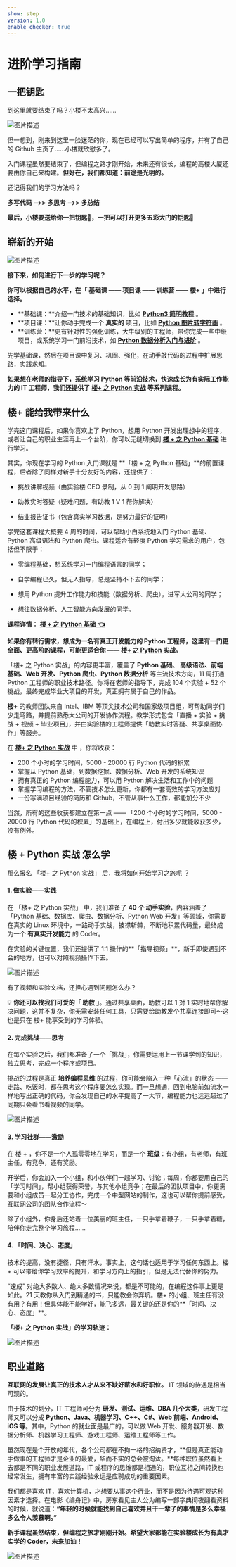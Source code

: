 ```yaml
---
show: step
version: 1.0
enable_checker: true
---
```


# 进阶学习指南

## 一把钥匙

到这里就要结束了吗？小楼不太高兴……

![图片描述](https://doc.shiyanlou.com/courses/uid8504-20190712-1562922894022)

但一想到，刚来到这里一脸迷茫的你，现在已经可以写出简单的程序，并有了自己的 Github 主页了……小楼就欣慰多了。

入门课程虽然要结束了，但编程之路才刚开始，未来还有很长，编程的高楼大厦还要由你自己来构建。**但好在，我们都知道：前途是光明的。**

还记得我们的学习方法吗？

**多写代码 -->> 多思考 -->> 多总结**

**最后，小楼要送给你一把钥匙🔑，一把可以打开更多五彩大门的钥匙🌈**

## 崭新的开始

![图片描述](https://doc.shiyanlou.com/courses/uid8504-20190509-1557384953633)

**接下来，如何进行下一步的学习呢？**

**你可以根据自己的水平，在「 基础课 —— 项目课 —— 训练营 —— 楼+ 」中进行选择。**

+ **基础课：**介绍一门技术的基础知识，比如 [**Python3 简明教程**](https://www.lanqiao.cn/courses/596)  。
+ **项目课：**让你动手完成一个 **真实的** 项目，比如 [**Python 图片转字符画**](https://www.lanqiao.cn/courses/370) 。
+ **训练营：**更有针对性的强化训练，大牛级别的工程师，带你完成一些中级项目，或系统学习一门前沿技术，如  [**Python 数据分析入门与进阶**](https://www.lanqiao.cn/courses/764) 。

先学基础课，然后在项目课中复习、巩固、强化，在动手敲代码的过程中扩展思路，实践求知。

**如果想在老师的指导下，系统学习 Python 等前沿技术，快速成长为有实际工作能力的 IT 工程师，我们还提供了 [**楼+ 之 Python 实战**](https://www.lanqiao.cn/louplus/)  等系列课程。**

## 楼+ 能给我带来什么

学完这门课程后，如果你喜欢上了 Python，想用 Python 开发出理想中的程序，或者让自己的职业生涯再上一个台阶，你可以无缝切换到 [**楼 + 之 Python 基础**](https://www.lanqiao.cn/louplus/python_basic) 进行学习。

其实，你现在学习的 Python 入门课就是 **「楼 + 之 Python 基础」**的前置课程，后者除了同样对新手十分友好的内容，还提供了：

- 挑战讲解视频（由实验楼 CEO 录制，从 0 到 1 阐明开发思路）

- 助教实时答疑（疑难问题，有助教 1 V 1 帮你解决）

- 结业报告证书（包含真实学习数据，是努力最好的证明）

学完这套课程大概要 4 周的时间，可以帮助小白系统地入门 Python 基础、Python 高级语法和 Python 爬虫。课程适合有轻度 Python 学习需求的用户，包括但不限于：

- 零编程基础，想系统学习一门编程语言的同学；

- 自学编程已久，但无人指导，总是坚持不下去的同学；

- 想用 Python 提升工作能力和技能（数据分析、爬虫），进军大公司的同学；

- 想往数据分析、人工智能方向发展的同学。

**课程详情：** [**楼 + 之 Python 基础 👈**](https://www.lanqiao.cn/louplus/python_basic)

**如果你有转行需求，想成为一名有真正开发能力的 Python 工程师，这里有一门更全面、更高阶的课程，可能更适合你 —— [楼+ 之 Python 实战](https://www.lanqiao.cn/louplus/)。**

「楼+ 之 Python 实战」的内容更丰富，覆盖了 **Python 基础、 高级语法、前端基础、Web 开发、Python 爬虫、Python 数据分析** 等主流技术方向，11 周打通 Python 工程师的职业技术路径。你将在老师的指导下，完成 104 个实验 + 52 个挑战，最终完成毕业大项目的开发，真正拥有属于自己的作品。

**楼+** 的教师团队来自 Intel、IBM 等顶尖技术公司和国家级项目组，可帮助同学们少走弯路，并提前熟悉大公司的开发协作流程。教学形式包含「直播 + 实验 + 挑战 + 视频 + 毕业项目」，并由实验楼的工程师提供「助教实时答疑、共享桌面协作」等服务。

在 [**楼+ 之 Python 实战**](https://www.lanqiao.cn/louplus/) 中 ，你将收获：

- 200 个小时的学习时间，5000 - 20000 行 Python 代码的积累
- 掌握从 Python 基础，到数据挖掘、数据分析、Web 开发的系统知识
- 拥有真正的 Python 编程能力，可以用 Python 解决生活和工作中的问题
- 掌握学习编程的方法，不管技术怎么更新，你都有一套高效的学习方法应对
- 一份写满项目经验的简历和 Github，不管从事什么工作，都能加分不少

当然，所有的这些收获都建立在第一点 —— 「200 个小时的学习时间，5000 - 20000 行 Python 代码的积累」的基础上，在编程上，付出多少就能收获多少，没有例外。

## 楼 + Python 实战 怎么学

那么报名 「楼+ 之 Python 实战」 后，我将如何开始学习之旅呢 ？

#### 1. 做实验——实践

在 「楼+ 之 Python 实战」 中，我们准备了 **40 个 动手实验**，内容涵盖了 「Python 基础、数据库、爬虫、数据分析、Python Web 开发」等领域，你需要在真实的 Linux 环境中，一路动手实战，披襟斩棘，不断地积累代码量，最终成为一个 **有真实开发能力** 的 Coder。

在实验的关键位置，我们还提供了 1:1 操作的**「指导视频」**，新手即使遇到不会的地方，也可以对照视频操作下去。

![图片描述](https://doc.shiyanlou.com/courses/uid8504-20190516-1558007366787)

有了视频和实验文档，还担心遇到问题怎么办？

💡 **你还可以找我们可爱的「 助教 」**。通过共享桌面，助教可以 1 对 1 实时地帮你解决问题，这并不复杂，你无需安装任何工具，只需要给助教发个共享连接即可～这也是只在 楼+ 能享受到的学习体验。

#### 2. 完成挑战——思考

在每个实验之后，我们都准备了一个「挑战」，你需要运用上一节课学到的知识，独立思考，完成一个程序或项目。

挑战的过程是真正 **培养编程思维** 的过程，你可能会陷入一种「心流」的状态 —— 走路、吃饭时，都在思考这个程序要怎么实现。而一旦想通，回到电脑前如流水一样地写出正确的代码，你会发现自己的水平提高了一大节，编程能力也远远超过了同期只会看书看视频的同学。

![图片描述](https://doc.shiyanlou.com/courses/uid8504-20190517-1558061074655)

#### 3. 学习社群——激励

在 楼 + ，你不是一个人孤零零地在学习，而是一个 **班级**：有小组，有老师，有班主任，有竞争，还有奖励。

开学后，你会加入一个小组，和小伙伴们一起学习、讨论；每周，你都要用自己的「学习时间」，帮小组获得荣誉，与其他小组竞争；在最后的团队项目中，你更需要和小组成员一起分工协作，完成一个中型网站的制作，这也可以帮你提前感受，互联网公司的团队合作流程～

除了小组外，你身后还站着一位美丽的班主任，一只手拿着鞭子，一只手拿着糖，陪伴你走完整个学习旅程……

#### 4. 「时间、决心、态度」

技术的提高，没有捷径，只有汗水，事实上，这句话也适用于学习任何东西上。楼+ 可以带给你学习效率的提升，和学习方向上的指引，但是无法代替你的努力。

“速成” 对绝大多数人、绝大多数情况来说，都是不可能的，在编程这件事上更是如此。21 天教你从入门到精通的书，只能教会你弃坑。楼+ 的小组、班主任有没有用？有用！但具体能不能学好，能飞多远，最关键的还是你的**「时间、决心、态度」**。

**「楼+ 之 Python 实战」的学习轨迹：**

![图片描述](https://doc.shiyanlou.com/courses/uid8504-20190527-1558953408339)

## 职业道路

**互联网的发展让真正的技术人才从来不缺好薪水和好职位。** IT 领域的待遇是相当可观的。

由于技术的划分，IT 工程师可分为 **研发、测试、运维、DBA 几个大类**，研发工程师又可以分成 **Python、Java、机器学习、C++、C#、Web 前端、Android、iOS 等**。其中，Python 的就业面是最广的，可以做 Web 开发、服务器开发、数据分析师、机器学习工程师、游戏工程师、运维工程师等工作。

虽然现在是个开放的年代，各个公司都在不拘一格的招纳贤才，**但是真正能动手做事的工程师才是企业的最爱，华而不实的总会被淘汰。**每种职位虽然看上去都是不同的职业发展道路，IT 或程序的思维都是相通的，职位互相之间转换也经常发生，拥有丰富的实践经验永远是应聘成功的重要因素。

我们都是喜欢 IT，喜欢计算机，才想要从事这个行业，而不是因为待遇可观这种因素才选择。在电影《编舟记》中，房东看见主人公为编写一部字典彻夜翻看资料的时候，就说道：**“年轻的时候就能找到自己喜欢并且干一辈子的事情是多么幸福多么令人羡慕啊。”**

**新手课程虽然结束，但编程之旅才刚刚开始。希望大家都能在实验楼成长为有真才实学的 Coder，未来加油！**

![图片描述](https://doc.shiyanlou.com/courses/uid8504-20190429-1556517671776)